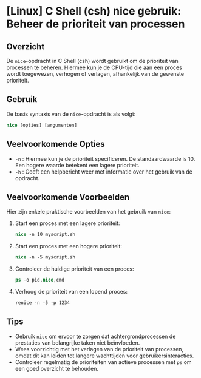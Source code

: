 # [Linux] C Shell (csh) nice gebruik: Beheer de prioriteit van processen

## Overzicht
De `nice`-opdracht in C Shell (csh) wordt gebruikt om de prioriteit van processen te beheren. Hiermee kun je de CPU-tijd die aan een proces wordt toegewezen, verhogen of verlagen, afhankelijk van de gewenste prioriteit.

## Gebruik
De basis syntaxis van de `nice`-opdracht is als volgt:

```csh
nice [opties] [argumenten]
```

## Veelvoorkomende Opties
- `-n` : Hiermee kun je de prioriteit specificeren. De standaardwaarde is 10. Een hogere waarde betekent een lagere prioriteit.
- `-h` : Geeft een helpbericht weer met informatie over het gebruik van de opdracht.

## Veelvoorkomende Voorbeelden
Hier zijn enkele praktische voorbeelden van het gebruik van `nice`:

1. Start een proces met een lagere prioriteit:
   ```csh
   nice -n 10 myscript.sh
   ```

2. Start een proces met een hogere prioriteit:
   ```csh
   nice -n -5 myscript.sh
   ```

3. Controleer de huidige prioriteit van een proces:
   ```csh
   ps -o pid,nice,cmd
   ```

4. Verhoog de prioriteit van een lopend proces:
   ```csh
   renice -n -5 -p 1234
   ```

## Tips
- Gebruik `nice` om ervoor te zorgen dat achtergrondprocessen de prestaties van belangrijke taken niet beïnvloeden.
- Wees voorzichtig met het verlagen van de prioriteit van processen, omdat dit kan leiden tot langere wachttijden voor gebruikersinteracties.
- Controleer regelmatig de prioriteiten van actieve processen met `ps` om een goed overzicht te behouden.